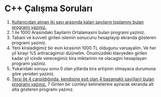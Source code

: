 # C++ Çalışma Soruları

1. [Kullanıcıdan alınan iki sayı arasında kalan sayıların toplamını bulan programı yazınız.](https://github.com/kutayozturk/cpp-calisma-sorulari/blob/main/girilen_2_sayi_arasindaki_sayilar_toplayan_program.cpp)
2. 1 ile 1000 Arasindaki Sayilarin Ortalamasini bulan programi yaziniz.
3. Tabani ve kuvveti girilen islemin sonucunu hesaplayip ekranda gösteren programi
    yaziniz.
4. Yeni kiraladigimiz bir evin kirasinin 1000 TL oldugunu varsayalim. Ve her yil kirayi
    %5 artiracagimizi düünelim. Önumüzdeki klavyeden girilen kadar yil icinde
    verecegimiz kira miktarinin ne olacagini hesaplayan programi yaziniz.
5. Yukaridaki soruyu sonu 0 olan yillarda kira artișinin olmayaca durumuna göre
    yeniden yaziniz.
6. [Tersi ile 4 çarpıldığında, kendisine eşit olan 4 basamaklı sayi(ları) bulan programı yazınız.](https://github.com/kutayozturk/cpp-calisma-sorulari/blob/main/tersinin_4_kati_kendisine_esit_olan_sayi.cpp)
7 Girilen bir cümleyi kelimelerine ayirarak ekranda alt alta gösteren programı yazınız.

